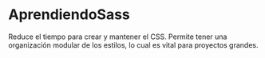# AprendiendoSass

Reduce el tiempo para crear y mantener el CSS. Permite tener una organización modular de los estilos, lo cual es vital para proyectos grandes. 
